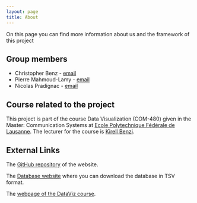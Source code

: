 ```yaml
---
layout: page
title: About
---
```


On this page you can find more information about us and the framework of this project

## Group members

* Christopher Benz - [email](mailto:christopher.benz@epfl.ch)
* Pierre Mahmoud-Lamy - [email](mailto:pierre.mahmoud-lamy@epfl.ch)
* Nicolas Pradignac - [email](mailto:nicolas.pradignac@epfl.ch)

## Course related to the project

This project is part of the course Data Visualization (COM-480) given in the Master: Communication Systems at [Ecole Polytechnique Fédérale de Lausanne](https://www.epfl.ch/).
The lecturer for the course is [Kirell Benzi](https://people.epfl.ch/204172).

## External Links

The [GitHub repository](https://github.com/Nevaada/Project-Etymology-graph) of the website.

The [Database website](http://www1.icsi.berkeley.edu/~demelo/etymwn/) where you can download the database in TSV format.

The [webpage of the DataViz course](http://isa.epfl.ch/imoniteur_ISAP/!itffichecours.htm?ww_i_matiere=2217640779&ww_x_anneeAcad=2017-2018&ww_i_section=950840).
